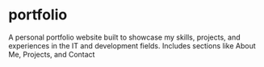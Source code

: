 # portfolio
A personal portfolio website built to showcase my skills, projects, and experiences in the IT and development fields. Includes sections like About Me, Projects, and Contact
